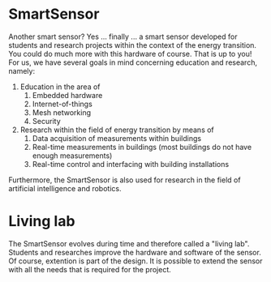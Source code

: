 # SmartSensor
Another smart sensor? Yes ... finally ... a smart sensor developed for students and research projects within the context of the energy transition. You could do much more with this hardware of course. That is up to you! For us, we have several goals in mind concerning education and research, namely:
1. Education in the area of
    1. Embedded hardware
    2. Internet-of-things
    3. Mesh networking
    4. Security
2. Research within the field of energy transition by means of
    1. Data acquisition of measurements within buildings
    2. Real-time measurements in buildings (most buildings do not have enough measurements)
    3. Real-time control and interfacing with building installations

Furthermore, the SmartSensor is also used for research in the field of artificial intelligence and robotics.

# Living lab
The SmartSensor evolves during time and therefore called a "living lab". Students and researches improve the hardware and software of the sensor. Of course, extention is part of the design. It is possible to extend the sensor with all the needs that is required for the project.
